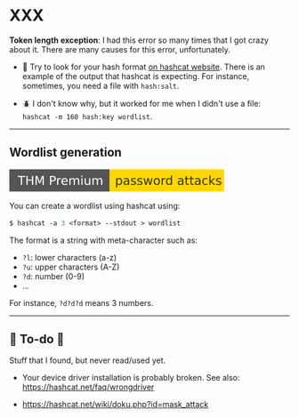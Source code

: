 # XXX


<div class="row row-cols-lg-2"><div>
</div><div>

**Token length exception**: I had this error so many times that I got crazy about it. There are many causes for this error, unfortunately.

* 🧐 Try to look for your hash format [on hashcat website](https://hashcat.net/wiki/doku.php?id=example_hashes). There is an example of the output that hashcat is expecting. For instance, sometimes, you need a file with `hash:salt`.

* 🪲 I don't know why, but it worked for me when I didn't use a file: `hashcat -m 160 hash:key wordlist`.
</div></div>

<hr class="sep-both">

## Wordlist generation

[![passwordattacks](../../../../_badges/thmp/passwordattacks.svg)](https://tryhackme.com/room/passwordattacks)

<div class="row row-cols-lg-2"><div>

You can create a wordlist using hashcat using:

```ps
$ hashcat -a 3 <format> --stdout > wordlist
```
</div><div>

The format is a string with meta-character such as:

* `?l`: lower characters (a-z)
* `?u`: upper characters (A-Z)
* `?d`: number (0-9)
* ...

For instance, `?d?d?d` means 3 numbers.
</div></div>

<hr class="sep-both">

## 👻 To-do 👻

Stuff that I found, but never read/used yet.

<div class="row row-cols-lg-2"><div>

* Your device driver installation is probably broken. See also: https://hashcat.net/faq/wrongdriver

* https://hashcat.net/wiki/doku.php?id=mask_attack
</div><div>
</div></div>
